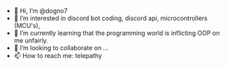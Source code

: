 - 👋 Hi, I’m @dogno7
- 👀 I’m interested in discord bot coding, discord api, microcontrollers (MCU's), 
- 🌱 I’m currently learning that the programming world is inflicting OOP on me unfairly.
- 💞️ I’m looking to collaborate on ...
- 📫 How to reach me:  telepathy

<!---
dogno7/dogno7 is a ✨ special ✨ repository because its `README.md` (this file) appears on your GitHub profile.
You can click the Preview link to take a look at your changes.
--->
